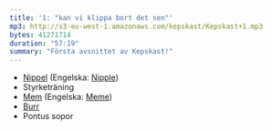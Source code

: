 ```yaml
---
title: '1: "kan vi klippa bort det sen"'
mp3: http://s3-eu-west-1.amazonaws.com/kepskast/Kepskast+1.mp3
bytes: 41271714
duration: "57:19"
summary: "Första avsnittet av Kepskast!"
---
```


* [Nippel](http://sv.wikipedia.org/wiki/Nippel) (Engelska: [Nipple](http://en.wikipedia.org/wiki/Nipple_(plumbing)))
* Styrketräning
* [Mem](http://sv.wikipedia.org/wiki/Mem) (Engelska: [Meme](http://en.wikipedia.org/wiki/Meme))
* [Burr](http://www.upphittat.se/goteborg/fagel/vitbla-undulat-bortflugen)
* Pontus sopor